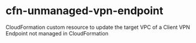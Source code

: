 # cfn-unmanaged-vpn-endpoint
CloudFormation custom resource to update the target VPC of a Client VPN Endpoint not managed in CloudFormation
